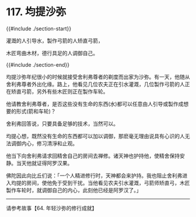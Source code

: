 # 117. 均提沙弥
{{#include ./section-start}}

灌溉的人引导水，製作弓箭的人矫直弓箭，

木匠弯曲木材，德行具足的人调御自己。

{{#include ./section-end}}

均提沙弥年纪很小的时候就接受舍利弗尊者的剃度而出家为沙弥。有一天，他随从舍利弗尊者外出化缘。路上，他看见几位农夫正在引水灌溉，几位製作弓箭的人正在矫直弓箭，另外有些木匠则正在製作车轮。

他请教舍利弗尊者，是否这些没有生命的东西(水)都可以任意由人引导或製作成想要的形式(箭和车轮)？

舍利弗回答说，只要具备足够的技术，当然可以。

均提心想，既然没有生命的东西都可以加以调御，那麽毫无理由说具有心识的人无法调御内心，修习清淨和止观。

他当下向舍利弗请求回精舍自己的房间去禅修。诸天神也护持他，使精舍保持安静。当天他就证得阿罗汉果。

佛陀因此向比丘们说：「一个人精进修行时，天神都会来护持。我也阻止舍利弗进入均提的房间，使他免于受到干扰。当他看见农夫引水灌溉，弓箭师矫直弓，木匠製作车轮时，就调御自己的内心，此刻他已经是阿罗汉了。」


---



请参考故事【64. 年轻沙弥的修行成就】


